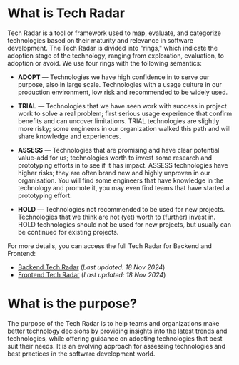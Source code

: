 # What is Tech Radar

Tech Radar is a tool or framework used to map, evaluate, and categorize technologies based on their maturity and relevance in software development. The Tech Radar is divided into "rings," which indicate the adoption stage of the technology, ranging from exploration, evaluation, to adoption or avoid.
We use four rings with the following semantics:

* **ADOPT**  — Technologies we have high confidence in to serve our purpose, also in large scale. Technologies with a usage culture in our production environment, low risk and recommended to be widely used.

* **TRIAL** — Technologies that we have seen work with success in project work to solve a real problem; first serious usage experience that confirm benefits and can uncover limitations. TRIAL technologies are slightly more risky; some engineers in our organization walked this path and will share knowledge and experiences.

* **ASSESS** — Technologies that are promising and have clear potential value-add for us; technologies worth to invest some research and prototyping efforts in to see if it has impact. ASSESS technologies have higher risks; they are often brand new and highly unproven in our organisation. You will find some engineers that have knowledge in the technology and promote it, you may even find teams that have started a prototyping effort.

* **HOLD** — Technologies not recommended to be used for new projects. Technologies that we think are not (yet) worth to (further) invest in. HOLD technologies should not be used for new projects, but usually can be continued for existing projects.

For more details, you can access the full Tech Radar for Backend and Frontend:

- [Backend Tech Radar](www.google.com) (_Last updated: 18 Nov 2024_)
- [Frontend Tech Radar](www.google.com) (_Last updated: 18 Nov 2024_)
  

# What is the purpose?

The purpose of the Tech Radar is to help teams and organizations make better technology decisions by providing insights into the latest trends and technologies, while offering guidance on adopting technologies that best suit their needs. It is an evolving approach for assessing technologies and best practices in the software development world.